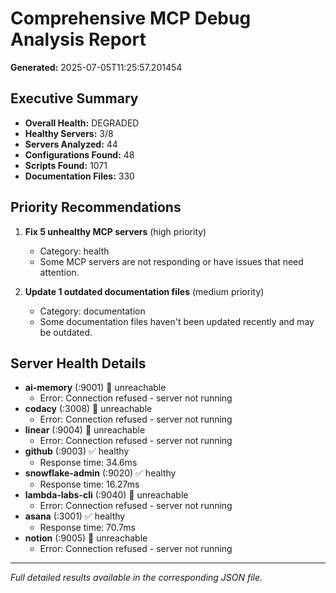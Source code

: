 # Comprehensive MCP Debug Analysis Report

**Generated:** 2025-07-05T11:25:57.201454

## Executive Summary

- **Overall Health:** DEGRADED
- **Healthy Servers:** 3/8
- **Servers Analyzed:** 44
- **Configurations Found:** 48
- **Scripts Found:** 1071
- **Documentation Files:** 330

## Priority Recommendations

1. **Fix 5 unhealthy MCP servers** (high priority)
   - Category: health
   - Some MCP servers are not responding or have issues that need attention.

2. **Update 1 outdated documentation files** (medium priority)
   - Category: documentation
   - Some documentation files haven't been updated recently and may be outdated.

## Server Health Details

- **ai-memory** (:9001) 🔌 unreachable
  - Error: Connection refused - server not running
- **codacy** (:3008) 🔌 unreachable
  - Error: Connection refused - server not running
- **linear** (:9004) 🔌 unreachable
  - Error: Connection refused - server not running
- **github** (:9003) ✅ healthy
  - Response time: 34.6ms
- **snowflake-admin** (:9020) ✅ healthy
  - Response time: 16.27ms
- **lambda-labs-cli** (:9040) 🔌 unreachable
  - Error: Connection refused - server not running
- **asana** (:3001) ✅ healthy
  - Response time: 70.7ms
- **notion** (:9005) 🔌 unreachable
  - Error: Connection refused - server not running

---

*Full detailed results available in the corresponding JSON file.*
